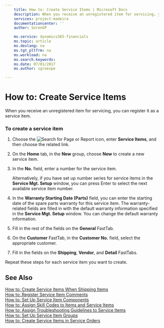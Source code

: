 ```yaml
---
    title: How to: Create Service Items | Microsoft Docs
    description: When you receive an unregistered item for servicing, you can register it as a service item.
    services: project-madeira
    documentationcenter: ''
    author: SorenGP

    ms.service: dynamics365-financials
    ms.topic: article
    ms.devlang: na
    ms.tgt_pltfrm: na
    ms.workload: na
    ms.search.keywords:
    ms.date: 07/01/2017
    ms.author: sgroespe

---
```

# How to: Create Service Items
When you receive an unregistered item for servicing, you can register it as a service item.  
  
### To create a service item  
  
1.  Choose the ![Search for Page or Report](media/ui-search/search_small.png "Search for Page or Report icon") icon, enter **Service Items**, and then choose the related link.  
  
2.  On the **Home** tab, in the **New** group, choose **New** to create a new service item.  
  
3.  In the **No.** field, enter a number for the service item.  
  
     Alternatively, if you have set up number series for service items in the **Service Mgt. Setup** window, you can press Enter to select the next available service item number.  
  
4.  In the **Warranty Starting Date (Parts)** field, you can enter the starting date of the spare parts warranty for this service item. The warranty-related fields are filled in with the default warranty information specified in the **Service Mgt. Setup** window. You can change the default warranty information.  
  
5.  Fill in the rest of the fields on the **General** FastTab.  
  
6.  On the **Customer** FastTab, in the **Customer No.**  field, select the appropriate customer.  
  
7.  Fill in the fields on the **Shipping**, **Vendor**, and **Detail** FastTabs.  
  
 Repeat these steps for each service item you want to create.  
  
## See Also  
 [How to: Create Service Items When Shipping Items](../how-to-create-service-items-when-shipping-items.md)   
 [How to: Register Service Item Comments](../how-to-register-service-item-comments.md)   
 [How to: Set Up Service Item Components](../how-to-set-up-service-item-components.md)   
 [How to: Assign Skill Codes to Items and Service Items](../how-to-assign-skill-codes-to-items-and-service-items.md)   
 [How to: Assign Troubleshooting Guidelines to Service Items](../how-to-assign-troubleshooting-guidelines-to-service-items.md)   
 [How to: Set Up Service Item Groups](../how-to-set-up-service-item-groups.md)   
 [How to: Create Service Items in Service Orders](../how-to-create-service-items-in-service-orders.md)